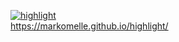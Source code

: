 [![highlight](https://github.com/MarkoMelle/highlight/actions/workflows/main.yml/badge.svg?branch=main)](https://github.com/MarkoMelle/highlight/actions/workflows/main.yml)  
https://markomelle.github.io/highlight/
